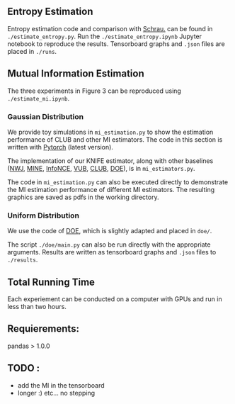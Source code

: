 ## Entropy Estimation

Entropy estimation code and comparison with [Schrau.](https://nic.schraudolph.org/bib2html/b2hd-Schraudolph04.html) can be found in `./estimate_entropy.py`.
Run the `./estimate_entropy.ipynb` Jupyter notebook to reproduce the results. Tensorboard graphs and `.json` files are placed in `./runs`. 

## Mutual Information Estimation

The three experiments in Figure 3 can be reproduced using `./estimate_mi.ipynb`.

### Gaussian Distribution

We provide toy simulations in `mi_estimation.py` to show the estimation performance of CLUB and other MI estimators. The code in this section is written with [Pytorch](https://pytorch.org/) (latest version). 

The implementation of our KNIFE estimator, along with other baselines ([NWJ](https://media.gradebuddy.com/documents/2949555/12a1c544-de73-4e01-9d24-2f7c347e9a20.pdf), [MINE](http://proceedings.mlr.press/v80/belghazi18a), [InfoNCE](https://arxiv.org/pdf/1807.03748.pdf), [VUB](https://arxiv.org/abs/1612.00410), [CLUB](https://paperswithcode.com/paper/club-a-contrastive-log-ratio-upper-bound-of), [DOE](https://arxiv.org/pdf/1811.04251.pdf)), is in `mi_estimators.py`. 

The code in `mi_estimation.py` can also be executed directly
to demonstrate the MI estimation performance of different MI estimators.
The resulting graphics are saved as pdfs in the working directory.

### Uniform Distribution
We use the code of [DOE](https://arxiv.org/pdf/1811.04251.pdf), which is slightly adapted and placed in `doe/`.

The script `./doe/main.py` can also be run directly with the appropriate arguments.
Results are written as tensorboard graphs and `.json` files to `./results`.

## Total Running Time
Each experiement can be conducted on a computer with GPUs and run in less than two hours. 

## Requierements:

pandas > 1.0.0


## TODO : 
- add the MI in the tensorboard 
- longer :) etc... no stepping 